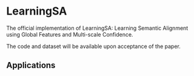 # LearningSA

The official implementation of LearningSA: Learning Semantic Alignment using Global Features and Multi-scale Confidence.

The code and dataset will be available upon acceptance of the paper.

## Applications


